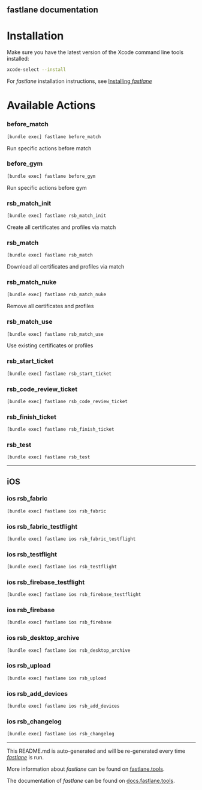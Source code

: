 fastlane documentation
----

# Installation

Make sure you have the latest version of the Xcode command line tools installed:

```sh
xcode-select --install
```

For _fastlane_ installation instructions, see [Installing _fastlane_](https://docs.fastlane.tools/#installing-fastlane)

# Available Actions

### before_match

```sh
[bundle exec] fastlane before_match
```

Run specific actions before match

### before_gym

```sh
[bundle exec] fastlane before_gym
```

Run specific actions before gym

### rsb_match_init

```sh
[bundle exec] fastlane rsb_match_init
```

Create all certificates and profiles via match

### rsb_match

```sh
[bundle exec] fastlane rsb_match
```

Download all certificates and profiles via match

### rsb_match_nuke

```sh
[bundle exec] fastlane rsb_match_nuke
```

Remove all certificates and profiles

### rsb_match_use

```sh
[bundle exec] fastlane rsb_match_use
```

Use existing certificates or profiles

### rsb_start_ticket

```sh
[bundle exec] fastlane rsb_start_ticket
```



### rsb_code_review_ticket

```sh
[bundle exec] fastlane rsb_code_review_ticket
```



### rsb_finish_ticket

```sh
[bundle exec] fastlane rsb_finish_ticket
```



### rsb_test

```sh
[bundle exec] fastlane rsb_test
```



----


## iOS

### ios rsb_fabric

```sh
[bundle exec] fastlane ios rsb_fabric
```



### ios rsb_fabric_testflight

```sh
[bundle exec] fastlane ios rsb_fabric_testflight
```



### ios rsb_testflight

```sh
[bundle exec] fastlane ios rsb_testflight
```



### ios rsb_firebase_testflight

```sh
[bundle exec] fastlane ios rsb_firebase_testflight
```



### ios rsb_firebase

```sh
[bundle exec] fastlane ios rsb_firebase
```



### ios rsb_desktop_archive

```sh
[bundle exec] fastlane ios rsb_desktop_archive
```



### ios rsb_upload

```sh
[bundle exec] fastlane ios rsb_upload
```



### ios rsb_add_devices

```sh
[bundle exec] fastlane ios rsb_add_devices
```



### ios rsb_changelog

```sh
[bundle exec] fastlane ios rsb_changelog
```



----

This README.md is auto-generated and will be re-generated every time [_fastlane_](https://fastlane.tools) is run.

More information about _fastlane_ can be found on [fastlane.tools](https://fastlane.tools).

The documentation of _fastlane_ can be found on [docs.fastlane.tools](https://docs.fastlane.tools).
